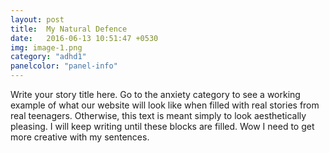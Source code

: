 ```yaml
---
layout: post
title:  My Natural Defence
date:   2016-06-13 10:51:47 +0530
img: image-1.png
category: "adhd1"
panelcolor: "panel-info"
---
```

Write your story title here. Go to the anxiety category to see a working example of what our website will look like when filled with real stories from real teenagers. Otherwise, this text is meant simply to look aesthetically pleasing. I will keep writing until these blocks are filled. Wow I need to get more creative with my sentences.